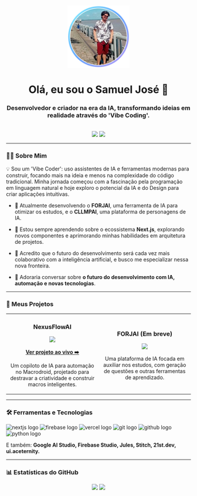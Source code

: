 <!-- Início do Cabeçalho -->
<div align="center">
  <a href="https://github.com/Sjos0">
    <img src="./profile-border.svg" width="170px" alt="Foto de perfil do Samuel José"/>
  </a>
  <h1 align="center">Olá, eu sou o Samuel José 👋</h1>
  <h3 align="center">Desenvolvedor e criador na era da IA, transformando ideias em realidade através do 'Vibe Coding'.</h3>
</div>
<br>

<!-- Início dos Badges de Contato -->
<div align="center">
  <a href="https://instagram.com/sjos.21_" target="_blank"><img src="https://img.shields.io/badge/-Instagram-%23E4405F?style=for-the-badge&logo=instagram&logoColor=white" target="_blank"></a>
  <a href="https://github.com/Sjos0" target="_blank"><img src="https://img.shields.io/badge/GitHub-100000?style=for-the-badge&logo=github&logoColor=white" target="_blank"></a> 
</div>

---

### 👨‍💻 Sobre Mim

<p align="left"> 
  💡 Sou um 'Vibe Coder': uso assistentes de IA e ferramentas modernas para construir, focando mais na ideia e menos na complexidade do código tradicional. Minha jornada começou com a fascinação pela programação em linguagem natural e hoje exploro o potencial da IA e do Design para criar aplicações intuitivas.
</p>

- 🔭 Atualmente desenvolvendo o **FORJAI**, uma ferramenta de IA para otimizar os estudos, e o **CLLMPAI**, uma plataforma de personagens de IA.

- 🌱 Estou sempre aprendendo sobre o ecossistema **Next.js**, explorando novos componentes e aprimorando minhas habilidades em arquitetura de projetos.

- 🤔 Acredito que o futuro do desenvolvimento será cada vez mais colaborativo com a inteligência artificial, e busco me especializar nessa nova fronteira.

- 💬 Adoraria conversar sobre **o futuro do desenvolvimento com IA, automação e novas tecnologias**.

---

### 🚀 Meus Projetos

<table>
  <tr>
    <td width="50%">
      <h3 align="center">NexusFlowAI</h3>
      <div align="center">
        <!-- LOGO CORRIGIDA AQUI -->
        <a href="https://github.com/Sjos0/NexusFlowAI" target="_blank">
          <img src="https://github-readme-stats.vercel.app/api/pin/?username=Sjos0&repo=NexusFlowAI&theme=tokyonight&show_owner=false&logo=https://raw.githubusercontent.com/Sjos0/NexusFlowAI/master/public/images/favicon.ico" />
        </a>
        <p>
          <a href="https://nexus-flow-orrwtkrkb-sjos0s-projects.vercel.app/" target="_blank">
            <b>Ver projeto ao vivo ➡️</b>
          </a>
        </p>
        <p>Um copiloto de IA para automação no Macrodroid, projetado para destravar a criatividade e construir macros inteligentes.</p>
      </div>
    </td>
    <td width="50%">
      <h3 align="center">FORJAI (Em breve)</h3>
      <div align="center">
          <img src="https://github-readme-stats.vercel.app/api/pin/?username=Sjos0&repo=FORJAI&theme=tokyonight&show_owner=false" />
        <p>Uma plataforma de IA focada em auxiliar nos estudos, com geração de questões e outras ferramentas de aprendizado.</p>
      </div>
    </td>
  </tr>
</table>

---

### 🛠️ Ferramentas e Tecnologias

<div align="left">
  <img src="https://cdn.jsdelivr.net/gh/devicons/devicon/icons/nextjs/nextjs-original.svg" height="40" width="52" alt="nextjs logo"  />
  <img src="https://cdn.jsdelivr.net/gh/devicons/devicon/icons/firebase/firebase-plain.svg" height="40" width="52" alt="firebase logo"  />
  <img src="https://cdn.jsdelivr.net/gh/devicons/devicon/icons/vercel/vercel-original.svg" height="40" width="52" alt="vercel logo"  />
  <img src="https://cdn.jsdelivr.net/gh/devicons/devicon/icons/git/git-original.svg" height="40" width="52" alt="git logo"  />
  <img src="https://cdn.jsdelivr.net/gh/devicons/devicon/icons/github/github-original.svg" height="40" width="52" alt="github logo"  />
  <img src="https://cdn.jsdelivr.net/gh/devicons/devicon/icons/python/python-original.svg" height="40" width="52" alt="python logo" />
</div>
<p align="left">
  E também: <b> Google AI Studio, Firebase Studio, Jules, Stitch, 21st.dev, ui.aceternity. </b>
</p>

---

### 📊 Estatísticas do GitHub

<p align="center">
  <!-- ESTATÍSTICAS CORRIGIDAS AQUI -->
  <img height="180em" src="https://github-readme-stats.vercel.app/api?username=Sjos0&show_icons=true&theme=tokyonight&include_all_commits=true&count_private=true&cache_seconds=1800"/>
  
  <img height="180em" src="https://github-readme-stats.vercel.app/api/top-langs/?username=Sjos0&layout=compact&langs_count=7&theme=tokyonight&cache_seconds=1800"/>
</p>
